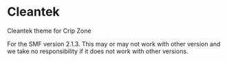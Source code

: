 # Cleantek
Cleantek theme for Crip Zone

For the SMF version 2.1.3. This may or may not work with other version and we take no responsibility if it does not work with other versions.
